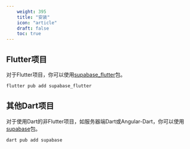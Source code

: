 ```yaml
---
    weight: 395
    title: "安装"
    icon: "article"
    draft: false
    toc: true
---
```








## Flutter项目

对于Flutter项目，你可以使用[supabase_flutter](https://pub.dev/packages/supabase_flutter)包。

```bash
flutter pub add supabase_flutter
```

## 其他Dart项目

对于使用Dart的非Flutter项目，如服务器端Dart或Angular-Dart，你可以使用[supabase](https://pub.dev/packages/supabase)包。

```bash
dart pub add supabase
```

